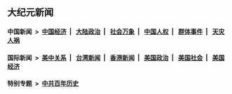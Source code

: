 ## 大纪元新闻

#### 中国新闻 &nbsp;>&nbsp; [中国经济](indexes/ncid283/README.md?05221645) &nbsp;| &nbsp; [大陆政治](indexes/ncid277/README.md?05221645) &nbsp;| &nbsp; [社会万象](indexes/ncid282/README.md?05221645) &nbsp;| &nbsp; [中国人权](indexes/ncid278/README.md?05221645) &nbsp;| &nbsp; [群体事件](indexes/ncid279/README.md?05221645) &nbsp;| &nbsp; [天灾人祸](indexes/ncid280/README.md?05221645)

#### 国际新闻 &nbsp;>&nbsp; [美中关系](indexes/nf1412576/README.md?05221645) &nbsp;| &nbsp; [台湾新闻](indexes/ncid1349361/README.md?05221645) &nbsp;| &nbsp; [香港新闻](indexes/ncid1349362/README.md?05221645) &nbsp;| &nbsp; [美国政治](indexes/ncid1078159/README.md?05221645) &nbsp;| &nbsp; [美国社会](indexes/ncid1078160/README.md?05221645) &nbsp;| &nbsp; [美国经济](indexes/ncid1078158/README.md?05221645)

#### 特别专题 &nbsp;>&nbsp; [中共百年历史](https://github.com/easy2view/epoch-special/blob/master/README.md?05221645)  
